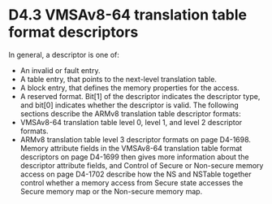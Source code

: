 # D4.3 VMSAv8-64 translation table format descriptors

In general, a descriptor is one of:
* An invalid or fault entry.
* A table entry, that points to the next-level translation table.
* A block entry, that defines the memory properties for the access.
* A reserved format.
Bit[1] of the descriptor indicates the descriptor type, and bit[0] indicates whether the descriptor is valid.
The following sections describe the ARMv8 translation table descriptor formats:
* VMSAv8-64 translation table level 0, level 1, and level 2 descriptor formats.
* ARMv8 translation table level 3 descriptor formats on page D4-1698.
Memory attribute fields in the VMSAv8-64 translation table format descriptors on page D4-1699 then gives more information about the descriptor attribute fields, and Control of Secure or Non-secure memory access on page D4-1702 describe how the NS and NSTable together control whether a memory access from Secure state accesses the Secure memory map or the Non-secure memory map.